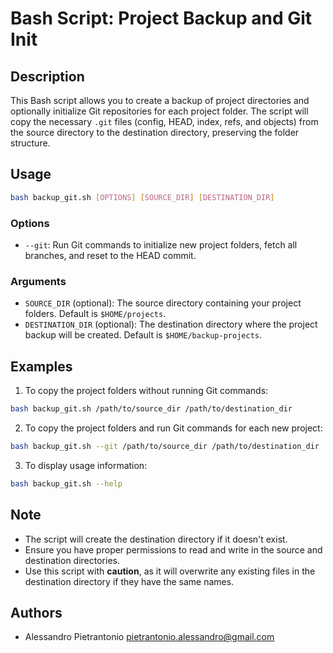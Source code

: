 # Bash Script: Project Backup and Git Init

## Description

This Bash script allows you to create a backup of project directories and optionally initialize Git repositories for each project folder. 
The script will copy the necessary `.git` files (config, HEAD, index, refs, and objects) from the source directory to the destination directory, preserving the folder structure.

## Usage

```bash
bash backup_git.sh [OPTIONS] [SOURCE_DIR] [DESTINATION_DIR]
```

### Options

- `--git`: Run Git commands to initialize new project folders, fetch all branches, and reset to the HEAD commit.

### Arguments

- `SOURCE_DIR` (optional): The source directory containing your project folders. Default is `$HOME/projects`.
- `DESTINATION_DIR` (optional): The destination directory where the project backup will be created. Default is `$HOME/backup-projects`.

## Examples

1. To copy the project folders without running Git commands:

```bash
bash backup_git.sh /path/to/source_dir /path/to/destination_dir
```

2. To copy the project folders and run Git commands for each new project:

```bash
bash backup_git.sh --git /path/to/source_dir /path/to/destination_dir
```

3. To display usage information:

```bash
bash backup_git.sh --help
```

## Note

- The script will create the destination directory if it doesn't exist.
- Ensure you have proper permissions to read and write in the source and destination directories.
- Use this script with **caution**, as it will overwrite any existing files in the destination directory if they have the same names.

## Authors

- Alessandro Pietrantonio <pietrantonio.alessandro@gmail.com>
